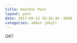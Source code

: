 ```yaml
---
title: Another Post
layout: post
date: 2017-09-22 16:26:44 -0600
categories: admin jekyll
---
```


OK?
